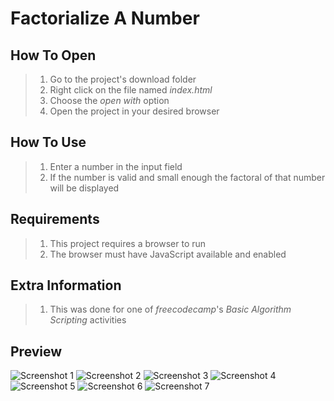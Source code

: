 # Factorialize A Number

## How To Open
> 1. Go to the project's download folder
> 2. Right click on the file named _index.html_
> 3. Choose the _open with_ option
> 4. Open the project in your desired browser

## How To Use
> 1. Enter a number in the input field
> 2. If the number is valid and small enough the factoral of that number will be displayed

## Requirements
> 1. This project requires a browser to run
> 2. The browser must have JavaScript available and enabled

## Extra Information
> 1. This was done for one of _freecodecamp_'s _Basic Algorithm Scripting_ activities

## Preview
![Screenshot 1](./img/screenshot1.png)
![Screenshot 2](./img/screenshot2.png)
![Screenshot 3](./img/screenshot3.png)
![Screenshot 4](./img/screenshot4.png)
![Screenshot 5](./img/screenshot5.png)
![Screenshot 6](./img/screenshot6.png)
![Screenshot 7](./img/screenshot7.png)
